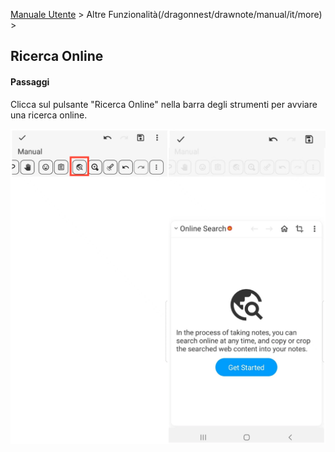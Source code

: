 [Manuale Utente](/dragonnest/drawnote/manual/it) > Altre Funzionalità(/dragonnest/drawnote/manual/it/more) >

Ricerca Online
---
#### Passaggi
Clicca sul pulsante "Ricerca Online" nella barra degli strumenti per avviare una ricerca online.

![Ricerca Online](imgs/online_search.png)
